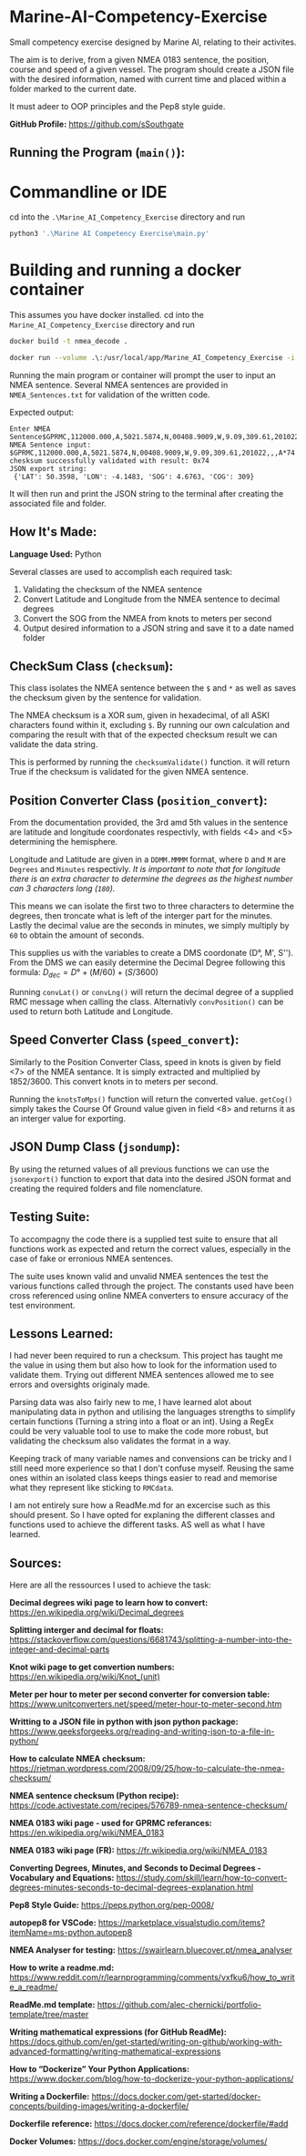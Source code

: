 # Marine-AI-Competency-Exercise
Small competency exercise designed by Marine AI, relating to their activites.

The aim is to derive, from a given NMEA 0183 sentence, the position, course and speed of a given vessel.
The program should create a JSON file with the desired information, named with current time and placed within a folder marked to the current date.

It must adeer to OOP principles and the Pep8 style guide.

**GitHub Profile:** https://github.com/sSouthgate

## Running the Program (`main()`):

# Commandline or IDE
cd into the `.\Marine_AI_Competency_Exercise` directory and run
```bash
python3 '.\Marine AI Competency Exercise\main.py'
```

# Building and running a docker container
This assumes you have docker installed.
cd into the `Marine_AI_Competency_Exercise` directory and run
```bash
docker build -t nmea_decode .
```
```bash
docker run --volume .\:/usr/local/app/Marine_AI_Competency_Exercise -i -t nmea_decode
```

Running the main program or container will prompt the user to input an NMEA sentence.
Several NMEA sentences are provided in `NMEA_Sentences.txt` for validation of the written code.

Expected output:
```
Enter NMEA Sentence$GPRMC,112000.000,A,5021.5874,N,00408.9009,W,9.09,309.61,201022,,,A*74
NMEA Sentence input: $GPRMC,112000.000,A,5021.5874,N,00408.9009,W,9.09,309.61,201022,,,A*74
chesksum successfully validated with result: 0x74
JSON export string: 
 {'LAT': 50.3598, 'LON': -4.1483, 'SOG': 4.6763, 'COG': 309}
 ```

It will then run and print the JSON string to the terminal after creating the associated file and folder.

## How It's Made:

**Language Used:** Python

Several classes are used to accomplish each required task:

1. Validating the checksum of the NMEA sentence
2. Convert Latitude and Longitude from the NMEA sentence to decimal degrees
3. Convert the SOG from the NMEA from knots to meters per second
4. Output desired information to a JSON string and save it to a date named folder

## CheckSum Class (`checksum`):
This class isolates the NMEA sentence between the `$` and `*` as well as saves the checksum given by the sentence for validation.

The NMEA checksum is a XOR sum, given in hexadecimal, of all ASKI characters found within it, excluding `$`.
By running our own calculation and comparing the result with that of the expected checksum result we can validate the data string.

This is performed by running the `checksumValidate()` function.
it will return True if the checksum is validated for the given NMEA sentence.

## Position Converter Class (`position_convert`):

From the documentation provided, the 3rd amd 5th values in the sentence are latitude and longitude coordonates respectivly, with fields <4> and <5> determining the hemisphere.

Longitude and Latitude are given in a `DDMM.MMMM` format, where `D` and `M` are `Degrees` and `Minutes` respectivly. 
*It is important to note that for longitude there is an extra character to determine the degrees as the highest number can 3 characters long (`180`).*

This means we can isolate the first two to three characters to determine the degrees, then troncate what is left of the interger part for the minutes. Lastly the decimal value are the seconds in minutes, we simply multiply by `60` to obtain the amount of seconds.

This supplies us with the variables to create a DMS coordonate (D°, M', S'').
From the DMS we can easily determine the Decimal Degree following this formula: 
$D_{dec} = D° + (M/60) + (S/3600)$

Running `convLat()` or `convLng()` will return the decimal degree of a supplied RMC message when calling the class. Alternativly `convPosition()` can be used to return both Latitude and Longitude.

## Speed Converter Class (`speed_convert`):

Similarly to the Position Converter Class, speed in knots is given by field <7> of the NMEA sentance.
It is simply extracted and multiplied by $1852/3600$. This convert knots in to meters per second.

Running the `knotsToMps()` function will return the converted value.
`getCog()` simply takes the Course Of Ground value given in field <8> and returns it as an interger value for exporting.

## JSON Dump Class (`jsondump`):

By using the returned values of all previous functions we can use the `jsonexport()` function to export that data into the desired JSON format and creating the required folders and file nomenclature.


## Testing Suite:

To accompagny the code there is a supplied test suite to ensure that all functions work as expected and return the correct values, especially in the case of fake or erronious NMEA sentences.

The suite uses known valid and unvalid NMEA sentences the test the various functions called through the project. The constants used have been cross referenced using online NMEA converters to ensure accuracy of the test environment.

## Lessons Learned:

I had never been required to run a checksum. This project has taught me the value in using them but also how to look for the information used to validate them. Trying out different NMEA sentences allowed me to see errors and oversights originaly made.

Parsing data was also fairly new to me, I have learned alot about manipulating data in python and utilising the languages strengths to simplify certain functions (Turning a string into a float or an int). 
Using a RegEx could be very valuable tool to use to make the code more robust, but validating the checksum also validates the format in a way.

Keeping track of many variable names and convensions can be tricky and I still need more experience so that I don't confuse myself.
Reusing the same ones within an isolated class keeps things easier to read and memorise what they represent like sticking to `RMCdata`.

I am not entirely sure how a ReadMe.md for an excercise such as this should present. So I have opted for explaning the different classes and functions used to achieve the different tasks. AS well as what I have learned.

## Sources:
Here are all the ressources I used to achieve the task:

**Decimal degrees wiki page to learn how to convert:**
https://en.wikipedia.org/wiki/Decimal_degrees

**Splitting interger and decimal for floats:**
https://stackoverflow.com/questions/6681743/splitting-a-number-into-the-integer-and-decimal-parts

**Knot wiki page to get convertion numbers:**
https://en.wikipedia.org/wiki/Knot_(unit)

**Meter per hour to meter per second converter for conversion table:**
https://www.unitconverters.net/speed/meter-hour-to-meter-second.htm

**Writting to a JSON file in python with json python package:**
https://www.geeksforgeeks.org/reading-and-writing-json-to-a-file-in-python/

**How to calculate NMEA checksum:**
https://rietman.wordpress.com/2008/09/25/how-to-calculate-the-nmea-checksum/

**NMEA sentence checksum (Python recipe):**
https://code.activestate.com/recipes/576789-nmea-sentence-checksum/

**NMEA 0183 wiki page - used for GPRMC referances:**
https://en.wikipedia.org/wiki/NMEA_0183

**NMEA 0183 wiki page (FR):**
https://fr.wikipedia.org/wiki/NMEA_0183

**Converting Degrees, Minutes, and Seconds to Decimal Degrees - Vocabulary and Equations:**
https://study.com/skill/learn/how-to-convert-degrees-minutes-seconds-to-decimal-degrees-explanation.html

**Pep8 Style Guide:**
https://peps.python.org/pep-0008/

**autopep8 for VSCode:**
https://marketplace.visualstudio.com/items?itemName=ms-python.autopep8

**NMEA Analyser for testing:**
https://swairlearn.bluecover.pt/nmea_analyser

**How to write a readme.md:**
https://www.reddit.com/r/learnprogramming/comments/vxfku6/how_to_write_a_readme/

**ReadMe.md template:**
https://github.com/alec-chernicki/portfolio-template/tree/master

**Writing mathematical expressions (for GitHub ReadMe):**
https://docs.github.com/en/get-started/writing-on-github/working-with-advanced-formatting/writing-mathematical-expressions

**How to “Dockerize” Your Python Applications:**
https://www.docker.com/blog/how-to-dockerize-your-python-applications/

**Writing a Dockerfile:**
https://docs.docker.com/get-started/docker-concepts/building-images/writing-a-dockerfile/

**Dockerfile reference:**
https://docs.docker.com/reference/dockerfile/#add

**Docker Volumes:**
https://docs.docker.com/engine/storage/volumes/
